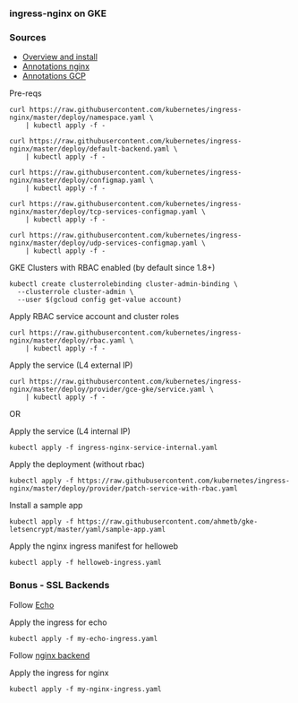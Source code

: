 ### ingress-nginx on GKE

### Sources
* [Overview and install](https://github.com/kubernetes/ingress-nginx)
* [Annotations nginx](https://github.com/kubernetes/ingress-nginx/blob/master/docs/user-guide/annotations.md)
* [Annotations GCP](https://github.com/kubernetes/ingress-gce/blob/master/docs/annotations.md)


Pre-reqs
```
curl https://raw.githubusercontent.com/kubernetes/ingress-nginx/master/deploy/namespace.yaml \
    | kubectl apply -f -

curl https://raw.githubusercontent.com/kubernetes/ingress-nginx/master/deploy/default-backend.yaml \
    | kubectl apply -f -

curl https://raw.githubusercontent.com/kubernetes/ingress-nginx/master/deploy/configmap.yaml \
    | kubectl apply -f -

curl https://raw.githubusercontent.com/kubernetes/ingress-nginx/master/deploy/tcp-services-configmap.yaml \
    | kubectl apply -f -

curl https://raw.githubusercontent.com/kubernetes/ingress-nginx/master/deploy/udp-services-configmap.yaml \
    | kubectl apply -f -
```

GKE Clusters with RBAC enabled (by default since 1.8+)
```
kubectl create clusterrolebinding cluster-admin-binding \
  --clusterrole cluster-admin \
  --user $(gcloud config get-value account)
```

Apply RBAC service account and cluster roles
```
curl https://raw.githubusercontent.com/kubernetes/ingress-nginx/master/deploy/rbac.yaml \
    | kubectl apply -f -
```

Apply the service (L4 external IP)
```
curl https://raw.githubusercontent.com/kubernetes/ingress-nginx/master/deploy/provider/gce-gke/service.yaml \
    | kubectl apply -f -
```

OR

Apply the service (L4 internal IP)
```
kubectl apply -f ingress-nginx-service-internal.yaml
```

Apply the deployment (without rbac)
```
kubectl apply -f https://raw.githubusercontent.com/kubernetes/ingress-nginx/master/deploy/provider/patch-service-with-rbac.yaml

```

Install a sample app
```
kubectl apply -f https://raw.githubusercontent.com/ahmetb/gke-letsencrypt/master/yaml/sample-app.yaml
```

Apply the nginx ingress manifest for helloweb
```
kubectl apply -f helloweb-ingress.yaml
```

### Bonus - SSL Backends
Follow [Echo](https://github.com/kenthua/gke/tree/master/gclb/echo)

Apply the ingress for echo
```
kubectl apply -f my-echo-ingress.yaml
```

Follow [nginx backend](https://github.com/kenthua/gke/tree/master/gclb/nginx)

Apply the ingress for nginx
```
kubectl apply -f my-nginx-ingress.yaml
```
